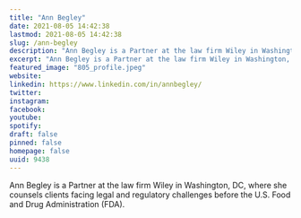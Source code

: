 ```yaml
---
title: "Ann Begley"
date: 2021-08-05 14:42:38
lastmod: 2021-08-05 14:42:38
slug: /ann-begley
description: "Ann Begley is a Partner at the law firm Wiley in Washington, DC, where she counsels clients facing legal and regulatory challenges before the U.S. Food and Drug Administration (FDA)."
excerpt: "Ann Begley is a Partner at the law firm Wiley in Washington, DC, where she counsels clients facing legal and regulatory challenges before the U.S. Food and Drug Administration (FDA)."
featured_image: "805_profile.jpeg"
website: 
linkedin: https://www.linkedin.com/in/annbegley/
twitter: 
instagram: 
facebook: 
youtube: 
spotify: 
draft: false
pinned: false
homepage: false
uuid: 9438
---
```

Ann Begley is a Partner at the law firm Wiley in Washington, DC, where
she counsels clients facing legal and regulatory challenges before the
U.S. Food and Drug Administration (FDA).
